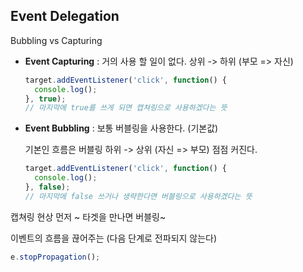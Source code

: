 ## Event Delegation

Bubbling vs Capturing

* **Event Capturing** : 거의 사용 할 일이 없다.
  상위 -> 하위 (부모 => 자신)

  ```js
  target.addEventListener('click', function() {
    console.log();
  }, true);
  // 마지막에 true를 쓰게 되면 캡쳐링으로 사용하겠다는 뜻
  ```

  

* **Event Bubbling** : 보통 버블링을 사용한다. (기본값)

  기본인 흐름은 버블링
  하위 -> 상위 (자신 => 부모) 점점 커진다.

  ```js
  target.addEventListener('click', function() {
    console.log();
  }, false);
  // 마지막에 false 쓰거나 생략한다면 버블링으로 사용하겠다는 뜻
  ```



캡쳐링 현상 먼저 ~ 타겟을 만나면 버블링~



이벤트의 흐름을 끊어주는 (다음 단계로 전파되지 않는다)

```js
e.stopPropagation(); 
```

